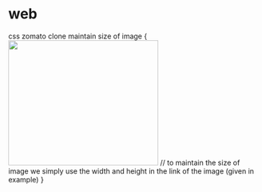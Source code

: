 # web
css zomato clone maintain size of image {
<img src="https://b.zmtcdn.com/data/pictures/3/20343373/3d6d15fb0172ef1f5dfa3ad9de55098e_o2_featured_v2.jpg?output-format=webp"  width="300" height="250"/>
// to maintain the size of image we simply use the width and height in the link of the image (given in example)
}  
